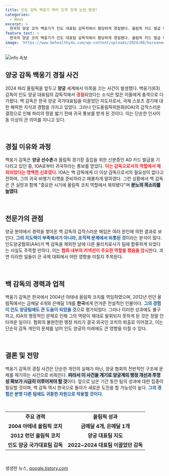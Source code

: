 ```yaml
---
title: 인도 감독 백웅기 파리 도착 징계 논란 발생!
categories:
  - News
excerpt: >
  한국의 양궁 코치 백웅기가 인도 대표팀 감독직에서 황당하게 경질됐다. 올림픽 카드 발급 대기 중 IOA의 갑작스러운 통보로 귀국하라는 지시를 받으며 무너진 꿈. 20년 경력의 코치가 겪은 굴욕의 전말이 궁금하다!
feature_text: >
  한국의 양궁 코치 백웅기가 인도 대표팀 감독직에서 황당하게 경질됐다. 올림픽 카드 발급 대기 중 IOA의 갑작스러운 통보로 귀국하라는 지시를 받으며 무너진 꿈. 20년 경력의 코치가 겪은 굴욕의 전말이 궁금하다!
image: 'https://www.behealthy4u.com/wp-content/uploads/2024/06/koreanews.jpg'
---
```


<p><img src="https://www.behealthy4u.com/wp-content/uploads/2024/06/koreanews.jpg" alt="info 속보" /></p>

<h2 data-ke-size="size26">양궁 감독 백웅기 경질 사건</h2>

<p data-ke-size="size16">2024 파리 올림픽을 앞두고 <b>양궁</b> 세계에서 이목을 끄는 사건이 발생했다. 백웅기(63) 감독이 인도 양궁 대표팀의 감독직에서 <b><span style="color: #ee2323;">경질</span></b>되었다는 소식은 많은 이들에게 충격으로 다가왔다. 백 감독은 한국 양궁 국가대표팀을 이끌었던 지도자로서, 국제 스포츠 경기에 대한 해박한 지식과 경험을 가지고 있었다. 그러나 인도올림픽위원회(IOA)의 갑작스러운 결정으로 인해 파리의 땅을 밟기 전에 귀국 통보를 받게 된 것이다. 이는 단순한 인사이동 이상의 큰 의미를 지니고 있다.</p>

<p data-ke-size="size16">&nbsp;</p>

<h2 data-ke-size="size26">경질 이유와 과정</h2>

<p data-ke-size="size16">백웅기 감독은 <b>양궁 선수촌</b>과 올림픽 경기장 출입을 위한 신분증인 AD 카드 발급을 기다리고 있던 중, IOA로부터 귀국하라는 통보를 받았다. <b><span style="color: #ee2323;">이는 감독으로서의 역할에서 제외되었다는 명백한 신호였다</span></b>. IOA는 백 감독에게 더 이상 감독으로서의 필요성이 없다고 전하며, 그의 귀국 비행기 티켓을 준비하라고 매몰차게 말하였다. 그런 상황에서 백 감독은 큰 실망과 함께 "중요한 시기에 올림픽 코치 역할에서 제외됐다"며 <b><span style="background-color: #21538527;">분노의 목소리를 높였다</span></b>.</p>

<p data-ke-size="size16">&nbsp;</p>

<h2 data-ke-size="size26">전문가의 관점</h2>

<p data-ke-size="size16">양궁 분야에서 경력을 쌓아온 백 감독의 갑작스러운 해임은 여러 원인에 의한 결과로 보인다. <b><span style="color: #1a5490;">그의 지도력이 부족해서가 아니라, 조직적 문제에서 비롯된 것</span></b>이라는 분석이 많다. 인도양궁협회(AAI)가 백 감독을 제외한 날에 다른 물리치료사가 팀에 합류하게 되었다는 사실도 주목할 만하다. 이는 <b><span style="color: #ee2323;">협회 내부의 커넥션이 주요한 역할을 했음을 암시</span></b>한다. 과연 이러한 일들이 큰 국제 대회에서 어떤 영향을 미칠지 주목된다.</p>

<p data-ke-size="size16">&nbsp;</p>

<h2 data-ke-size="size26">백 감독의 경력과 업적</h2>

<p data-ke-size="size16">백웅기 감독은 한국에서 2004년 아테네 올림픽 코치를 역임하였으며, 2012년 런던 올림픽에서는 금메달 4개와 은메달 1개를 <b>한국</b>에게 안겨준 전설적인 인물이다. <b><span style="color: #1a5490;">그의 경험이 인도 양궁팀에도 큰 도움이 되었을 것</span></b>으로 평가되었다. 그러나 이러한 성과에도 불구하고, IOA의 행정적인 문제로 인해 그의 역량이 제대로 발휘되지 못하게 된 것은 정말 안타까운 일이다. 협회의 불완전한 행정 처리가 결국 외국인 코치의 퇴출로 이어졌고, 이는 단순히 감독 개인의 문제를 넘어 인도 양궁의 미래에도 큰 영향을 미칠 수 있다.</p>

<p data-ke-size="size16">&nbsp;</p>

<h2 data-ke-size="size26">결론 및 전망</h2>

<p data-ke-size="size16">백웅기 감독의 경질 사건은 단순한 개인의 실패가 아닌, 양궁 협회의 전반적인 구조에 문제를 제기하는 사건으로 비춰진다. <b><span style="background-color: #21538527;">따라서 이 사건을 계기로 양궁계의 행정 개선과 투명성 확보가 시급히 이루어져야 할 것</span></b>이다. 앞으로 남은 기간 동안 팀의 성과에 대한 집중이 필요할 것이며, 백 감독 역시 한국으로 돌아가 새로운 도전을 할 가능성이 높다. <b><span style="color: #1a5490;">그의 경험은 분명 다른 팀에도 귀중한 자원으로 작용할 것이다</span></b>.</p>

<p data-ke-size="size16">&nbsp;</p>

<table style="width: 100%;">
  <tr>
    <td style="text-align: center; height: 17px;"><b>주요 경력</b></td>
    <td style="text-align: center; height: 17px;"><b>올림픽 성과</b></td>
  </tr>
  <tr>
    <td style="text-align: center; height: 17px;"><b>2004 아테네 올림픽 코치</b></td>
    <td style="text-align: center; height: 17px;"><b>금메달 4개, 은메달 1개</b></td>
  </tr>
  <tr>
    <td style="text-align: center; height: 17px;"><b>2012 런던 올림픽 코치</b></td>
    <td style="text-align: center; height: 17px;"><b>양궁 대표팀 지도</b></td>
  </tr>
  <tr>
    <td style="text-align: center; height: 17px;"><b>인도 양궁 국가대표팀 감독</b></td>
    <td style="text-align: center; height: 17px;"><b>2022~2024 대표팀 이끌었던 감독</b></td>
  </tr>
</table>

<p data-ke-size="size16">&nbsp;</p>
생생한 뉴스, <a href="https://qoogle.tistory.com" rel="dofollow">qoogle.tistory.com</a>


